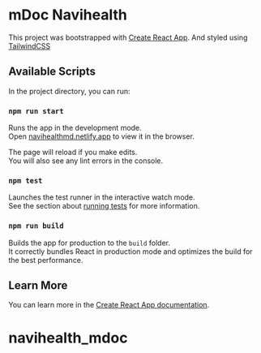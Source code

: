 # mDoc Navihealth

This project was bootstrapped with [Create React App](https://github.com/facebook/create-react-app).
And styled using [TailwindCSS](https://github.com/tailwindlabs/tailwindcss)

## Available Scripts

In the project directory, you can run:

### `npm run start`

Runs the app in the development mode.\
Open [navihealthmd.netlify.app](https://navihealthmd.netlify.app/) to view it in the browser.

The page will reload if you make edits.\
You will also see any lint errors in the console.

### `npm test`

Launches the test runner in the interactive watch mode.\
See the section about [running tests](https://facebook.github.io/create-react-app/docs/running-tests) for more information.

### `npm run build`

Builds the app for production to the `build` folder.\
It correctly bundles React in production mode and optimizes the build for the best performance.

## Learn More

You can learn more in the [Create React App documentation](https://facebook.github.io/create-react-app/docs/getting-started).

# navihealth_mdoc
